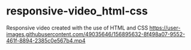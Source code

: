 # responsive-video_html-css
Responsive video created with the use of HTML and CSS
https://user-images.githubusercontent.com/49035646/156895632-8f498a07-9552-461f-8894-2385c0e567b4.mp4

